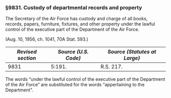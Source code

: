 ### §9831. Custody of departmental records and property ###

The Secretary of the Air Force has custody and charge of all books, records, papers, furniture, fixtures, and other property under the lawful control of the executive part of the Department of the Air Force.

(Aug. 10, 1956, ch. 1041, 70A Stat. 593.)

|*Revised section*|*Source (U.S. Code)*|*Source (Statutes at Large)*|
|-----------------|--------------------|----------------------------|
|      9831       |       5:191.       |         R.S. 217.          |

The words “under the lawful control of the executive part of the Department of the Air Force” are substituted for the words “appertaining to the Department”.